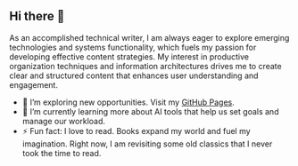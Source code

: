 ## Hi there 👋

As an accomplished technical writer, I am always eager to explore emerging technologies and systems functionality, which fuels my passion for developing effective content strategies. My interest in productive organization techniques and information architectures drives me to create clear and structured content that enhances user understanding and engagement.

- 🔭 I’m exploring new opportunities. Visit my [GitHub Pages](https://hguthrie.github.io).
- 🌱 I’m currently learning more about AI tools that help us set goals and manage our workload.
- ⚡ Fun fact: I love to read. Books expand my world and fuel my imagination. Right now, I am revisiting some old classics that I never took the time to read.

<!--
**hguthrie/hguthrie** is a ✨ _special_ ✨ repository because its `README.md` (this file) appears on your GitHub profile.

Here are some ideas to get you started:

- 👯 I’m looking to collaborate on ...
- 🤔 I’m looking for help with ...
- 💬 Ask me about ...
- 📫 How to reach me: ...
-->
